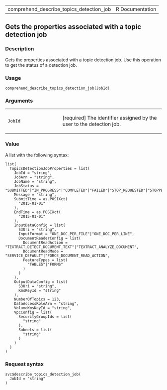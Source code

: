 <table style="width: 100%;">
<tbody>
<tr class="odd">
<td>comprehend_describe_topics_detection_job</td>
<td style="text-align: right;">R Documentation</td>
</tr>
</tbody>
</table>

## Gets the properties associated with a topic detection job

### Description

Gets the properties associated with a topic detection job. Use this
operation to get the status of a detection job.

### Usage

    comprehend_describe_topics_detection_job(JobId)

### Arguments

<table>
<colgroup>
<col style="width: 35%" />
<col style="width: 65%" />
</colgroup>
<tbody>
<tr class="odd">
<td><code
id="comprehend_describe_topics_detection_job_:_JobId">JobId</code></td>
<td><p>[required] The identifier assigned by the user to the detection
job.</p></td>
</tr>
</tbody>
</table>

### Value

A list with the following syntax:

    list(
      TopicsDetectionJobProperties = list(
        JobId = "string",
        JobArn = "string",
        JobName = "string",
        JobStatus = "SUBMITTED"|"IN_PROGRESS"|"COMPLETED"|"FAILED"|"STOP_REQUESTED"|"STOPPED",
        Message = "string",
        SubmitTime = as.POSIXct(
          "2015-01-01"
        ),
        EndTime = as.POSIXct(
          "2015-01-01"
        ),
        InputDataConfig = list(
          S3Uri = "string",
          InputFormat = "ONE_DOC_PER_FILE"|"ONE_DOC_PER_LINE",
          DocumentReaderConfig = list(
            DocumentReadAction = "TEXTRACT_DETECT_DOCUMENT_TEXT"|"TEXTRACT_ANALYZE_DOCUMENT",
            DocumentReadMode = "SERVICE_DEFAULT"|"FORCE_DOCUMENT_READ_ACTION",
            FeatureTypes = list(
              "TABLES"|"FORMS"
            )
          )
        ),
        OutputDataConfig = list(
          S3Uri = "string",
          KmsKeyId = "string"
        ),
        NumberOfTopics = 123,
        DataAccessRoleArn = "string",
        VolumeKmsKeyId = "string",
        VpcConfig = list(
          SecurityGroupIds = list(
            "string"
          ),
          Subnets = list(
            "string"
          )
        )
      )
    )

### Request syntax

    svc$describe_topics_detection_job(
      JobId = "string"
    )
